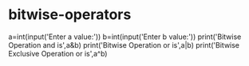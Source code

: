 # bitwise-operators
a=int(input('Enter a value:'))
b=int(input('Enter b value:'))
print('Bitwise Operation and is',a&b)
print('Bitwise Operation or is',a|b)
print('Bitwise Exclusive Operation or is',a^b)
